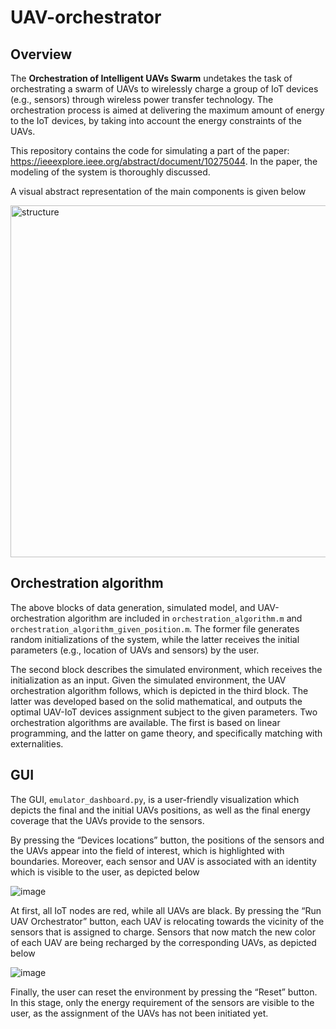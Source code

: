 # UAV-orchestrator
## Overview
The **Orchestration of Intelligent UAVs Swarm** undetakes the task of orchestrating a swarm of UAVs to wirelessly charge a group of IoT devices (e.g., sensors) through wireless power transfer technology. The orchestration process is aimed at delivering the maximum amount of energy to the IoT devices, by taking into account the energy constraints of the UAVs.

This repository contains the code for simulating a part of the paper: https://ieeexplore.ieee.org/abstract/document/10275044. In the paper, the modeling of the system is thoroughly discussed.

 A visual abstract representation of the main components is given below

<img width="563" alt="structure" src="https://github.com/wcipAUTH/UAV-orchestrator/assets/148755699/f086612f-66e6-49e7-b658-450c0795b907">


## Orchestration algorithm

The above blocks of data generation, simulated model, and UAV-orchestration algorithm are included in `orchestration_algorithm.m` and `orchestration_algorithm_given_position.m`.
The former file generates random initializations of the system, while the latter receives the initial parameters (e.g., location of UAVs and sensors) by the user.

The second block describes the simulated environment, which receives the initialization as an input. Given the simulated environment, the UAV orchestration algorithm follows, which is depicted in the third block. The latter was developed based on the solid mathematical, and outputs the optimal UAV-IoT devices assignment subject to the given parameters. Two orchestration algorithms are available. The first is based on linear programming, and the latter on game theory, and specifically matching with externalities.

## GUI
The GUI, `emulator_dashboard.py`,  is a user-friendly visualization which depicts the final and the initial UAVs positions, as well as the final energy coverage that the UAVs provide to the sensors. 

By pressing the “Devices locations” button, the positions of the sensors and the UAVs appear into the field of interest, which is highlighted with boundaries. Moreover, each sensor and UAV is associated with an identity which is visible to the user, as depicted below

![image](https://github.com/wcipAUTH/UAV-orchestrator/assets/148755699/52b007c7-847d-4130-b3cd-99d9c766b4f9)

At first, all IoT nodes are red, while all UAVs are black. By pressing the “Run UAV Orchestrator” button, each UAV is relocating towards the vicinity of the sensors that is assigned to charge. Sensors that now match the new color of each UAV are being recharged by the corresponding UAVs, as depicted below

![image](https://github.com/wcipAUTH/UAV-orchestrator/assets/148755699/70ca6054-1ac1-44c1-80e7-70bd5f9cd993)

Finally, the user can reset the environment by pressing the “Reset” button. In this stage, only the energy requirement of the sensors are visible to the user, as the assignment of the UAVs has not been initiated yet. 
